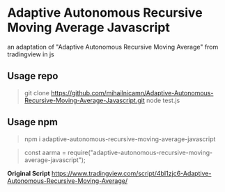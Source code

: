 # Adaptive Autonomous Recursive Moving Average Javascript
 an adaptation of "Adaptive Autonomous Recursive Moving Average" from tradingview in js


## Usage repo
> git clone https://github.com/mihailnicamn/Adaptive-Autonomous-Recursive-Moving-Average-Javascript.git
> node test.js



## Usage npm
> npm i adaptive-autonomous-recursive-moving-average-javascript

> const aarma = require("adaptive-autonomous-recursive-moving-average-javascript");






**Original Script** https://www.tradingview.com/script/4bI1zjc6-Adaptive-Autonomous-Recursive-Moving-Average/
